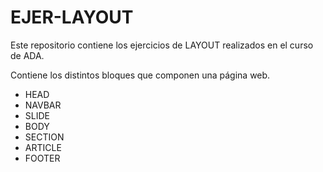 # EJER-LAYOUT
Este repositorio contiene los ejercicios de LAYOUT realizados en el curso de ADA.

Contiene los distintos bloques que componen una página web.

- HEAD
- NAVBAR
- SLIDE
- BODY
- SECTION
- ARTICLE
- FOOTER
